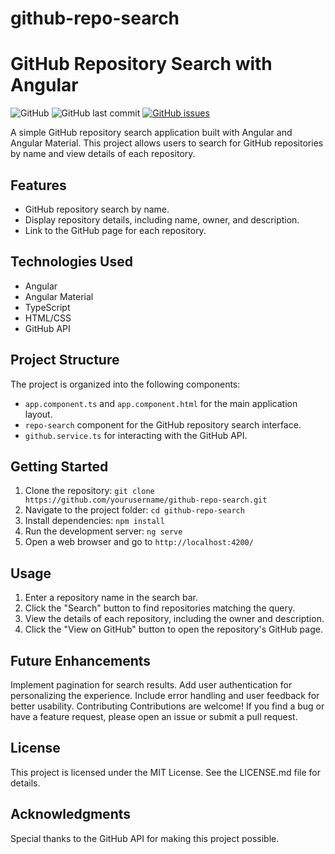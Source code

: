 # github-repo-search
# GitHub Repository Search with Angular

![GitHub](https://img.shields.io/github/license/yourusername/github-repo-search)
![GitHub last commit](https://img.shields.io/github/last-commit/yourusername/github-repo-search)
[![GitHub issues](https://img.shields.io/github/issues/yourusername/github-repo-search)](https://github.com/yourusername/github-repo-search/issues)

A simple GitHub repository search application built with Angular and Angular Material. This project allows users to search for GitHub repositories by name and view details of each repository.

## Features

- GitHub repository search by name.
- Display repository details, including name, owner, and description.
- Link to the GitHub page for each repository.

## Technologies Used

- Angular
- Angular Material
- TypeScript
- HTML/CSS
- GitHub API

## Project Structure

The project is organized into the following components:

- `app.component.ts` and `app.component.html` for the main application layout.
- `repo-search` component for the GitHub repository search interface.
- `github.service.ts` for interacting with the GitHub API.

## Getting Started

1. Clone the repository: `git clone https://github.com/yourusername/github-repo-search.git`
2. Navigate to the project folder: `cd github-repo-search`
3. Install dependencies: `npm install`
4. Run the development server: `ng serve`
5. Open a web browser and go to `http://localhost:4200/`

## Usage

1. Enter a repository name in the search bar.
2. Click the "Search" button to find repositories matching the query.
3. View the details of each repository, including the owner and description.
4. Click the "View on GitHub" button to open the repository's GitHub page.

## Future Enhancements
Implement pagination for search results.
Add user authentication for personalizing the experience.
Include error handling and user feedback for better usability.
Contributing
Contributions are welcome! If you find a bug or have a feature request, please open an issue or submit a pull request.

## License
This project is licensed under the MIT License. See the LICENSE.md file for details.

## Acknowledgments
Special thanks to the GitHub API for making this project possible.
